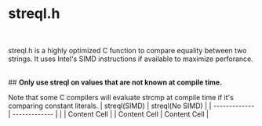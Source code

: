 # streql.h
<BR>

streql.h is a highly optimized C function to compare equality between two strings. It uses Intel's SIMD instructions if available to maximize perforance.

<BR>
## <B>Only use streql on values that are not known at compile time.</B>

Note that some C compilers will evaluate strcmp at compile time if it's comparing constant literals. 
| streql(SIMD) | streql(No SIMD) |
| ------------- | ------------- |
|   | Content Cell  |
| Content Cell  | Content Cell  |

